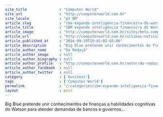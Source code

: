 ```yaml
---
site_title               : "Computer World"
site_url                 : "http://computerworld.com.br"
site_locale              : "pt_BR"
article_slug             : "ibm-expande-inteligencia-financeira-do-watson-com-aquisicao-da-promontory"
article_title            : "IBM expande inteligência financeira do Watson com aquisição da Promontory"
article_image            : "http://computerworld.com.br/sites/beta.computerworld.com.br/files/news_articles/crescimento_financas_estrategia.jpg"
article_url              : "http://computerworld.com.br/ultimas-noticias"
article_published_at     : "2016-09-29T19:02:02-03:00"
article_description      : "Big Blue pretende unir conhecimentos de finanças a habilidades cognitivas do Watson para atender demandas de bancos e governos..."
article_author_name      : "Da Redaçã"
article_author_image     : null
article_author_biography : null
article_author_profile   : "http://computerworld.com.br/autor/da-redacao"
article_author_facebook  : null
article_author_twitter   : null
category                 : ['business']
tags                     : ['Computer World']
permalink                : "/:categories/ibm-expande-inteligencia-financeira-do-watson-com-aquisicao-da-promontory/"
layout                   : post
---
```


Big Blue pretende unir conhecimentos de finanças a habilidades cognitivas do Watson para atender demandas de bancos e governos...
